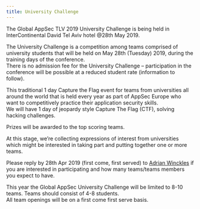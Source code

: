 ```yaml
---
title: University Challenge
---
```


The Global AppSec TLV 2019 University Challenge is being held in InterContinental David Tel Aviv hotel @28th May 2019.

The University Challenge is a competition among teams comprised of university students that will be held on May 28th (Tuesday) 2019, during the training days of the conference. <br>There is no admission fee for the University Challenge – participation in the conference will be possible at a reduced student rate (information to follow).

This traditional 1 day Capture the Flag event for teams from universities all around the world that is held every year as part of AppSec Europe who want to competitively practice their application security skills. <br>We will have 1 day of jeopardy style Capture The Flag (CTF), solving hacking challenges.

Prizes will be awarded to the top scoring teams.

At this stage, we’re collecting expressions of interest from universities which might be interested in taking part and putting together one or more teams.

Please reply by 28th Apr 2019 (first come, first served) to [Adrian Winckles](mailto:Adrian.Winckles@owasp.org) if you are interested in participating and how many teams/teams members you expect to have.

This year the Global AppSec University Challenge will be limited to 8-10 teams. Teams should consist of 4-8 students. <br>All team openings will be on a first come first serve basis.
